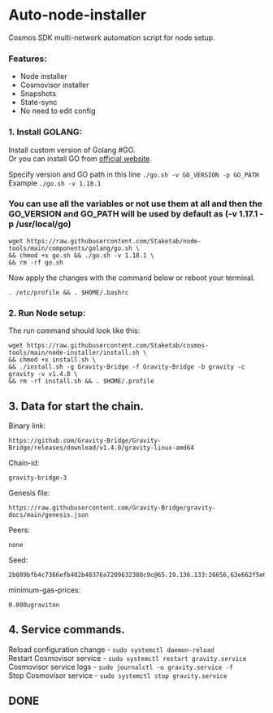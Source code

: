 # Auto-node-installer
Cosmos SDK multi-network automation script for node setup.  
### Features:  
- Node installer
- Cosmovisor installer
- Snapshots
- State-sync
- No need to edit config

### 1. Install GOLANG:
Install custom version of Golang #GO.  
Or you can install GO from [official website](https://golang.org/doc/install).  

Specify version and GO path in this line `./go.sh -v GO_VERSION -p GO_PATH`  
Example `./go.sh -v 1.18.1`  

### You can use all the variables or not use them at all and then the GO_VERSION and GO_PATH will be used by default as (-v 1.17.1 -p /usr/local/go)  

```
wget https://raw.githubusercontent.com/Staketab/node-tools/main/components/golang/go.sh \
&& chmod +x go.sh && ./go.sh -v 1.18.1 \
&& rm -rf go.sh
```
Now apply the changes with the command below or reboot your terminal.  
```
. /etc/profile && . $HOME/.bashrc
```

### 2. Run Node setup:
The run command should look like this:
```
wget https://raw.githubusercontent.com/Staketab/cosmos-tools/main/node-installer/install.sh \
&& chmod +x install.sh \
&& ./install.sh -g Gravity-Bridge -f Gravity-Bridge -b gravity -c gravity -v v1.4.0 \
&& rm -rf install.sh && . $HOME/.profile
```

## 3. Data for start the chain.  
Binary link:
```
https://github.com/Gravity-Bridge/Gravity-Bridge/releases/download/v1.4.0/gravity-linux-amd64
```
Chain-id:
```
gravity-bridge-3
```  
Genesis file:
```
https://raw.githubusercontent.com/Gravity-Bridge/gravity-docs/main/genesis.json
```
Peers:
```
none        
```
Seed:
```
2b089bfb4c7366efb402b48376a7209632380c9c@65.19.136.133:26656,63e662f5e048d4902c7c7126291cf1fc17687e3c@95.211.103.175:26656
```
minimum-gas-prices:
```
0.000ugraviton
```

## 4. Service commands.
Reload configuration change - `sudo systemctl daemon-reload`  
Restart Cosmovisor service - `sudo systemctl restart gravity.service`  
Cosmovisor service logs - `sudo journalctl -u gravity.service -f`  
Stop Cosmovisor service - `sudo systemctl stop gravity.service`  

## DONE
